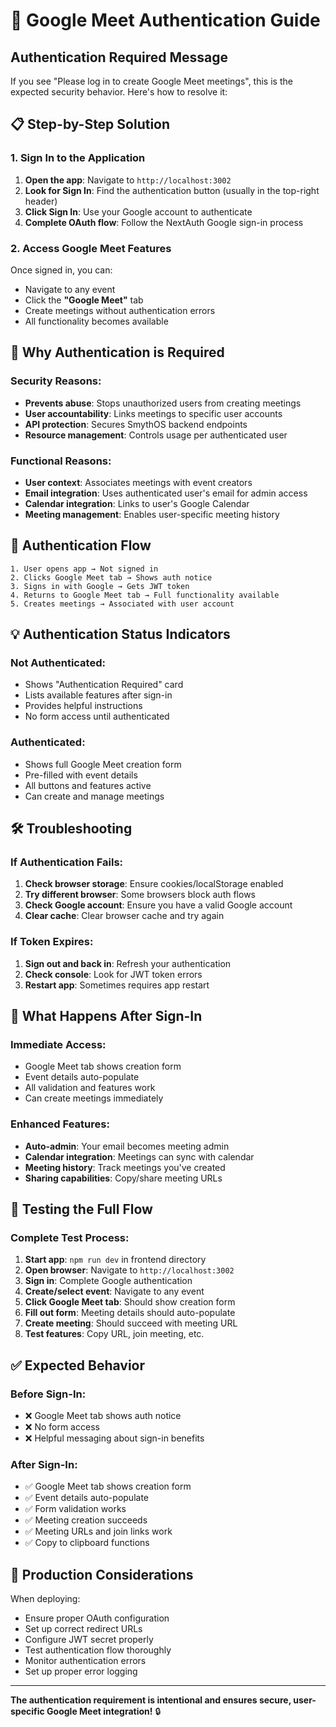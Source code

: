 # 🔐 Google Meet Authentication Guide

## Authentication Required Message

If you see "Please log in to create Google Meet meetings", this is the expected security behavior. Here's how to resolve it:

## 📋 **Step-by-Step Solution**

### **1. Sign In to the Application**
1. **Open the app**: Navigate to `http://localhost:3002`
2. **Look for Sign In**: Find the authentication button (usually in the top-right header)
3. **Click Sign In**: Use your Google account to authenticate
4. **Complete OAuth flow**: Follow the NextAuth Google sign-in process

### **2. Access Google Meet Features**
Once signed in, you can:
- Navigate to any event
- Click the **"Google Meet"** tab
- Create meetings without authentication errors
- All functionality becomes available

## 🚫 **Why Authentication is Required**

### **Security Reasons:**
- **Prevents abuse**: Stops unauthorized users from creating meetings
- **User accountability**: Links meetings to specific user accounts  
- **API protection**: Secures SmythOS backend endpoints
- **Resource management**: Controls usage per authenticated user

### **Functional Reasons:**
- **User context**: Associates meetings with event creators
- **Email integration**: Uses authenticated user's email for admin access
- **Calendar integration**: Links to user's Google Calendar
- **Meeting management**: Enables user-specific meeting history

## 🔧 **Authentication Flow**

```
1. User opens app → Not signed in
2. Clicks Google Meet tab → Shows auth notice
3. Signs in with Google → Gets JWT token  
4. Returns to Google Meet tab → Full functionality available
5. Creates meetings → Associated with user account
```

## 💡 **Authentication Status Indicators**

### **Not Authenticated:**
- Shows "Authentication Required" card
- Lists available features after sign-in
- Provides helpful instructions
- No form access until authenticated

### **Authenticated:**
- Shows full Google Meet creation form
- Pre-filled with event details
- All buttons and features active
- Can create and manage meetings

## 🛠 **Troubleshooting**

### **If Authentication Fails:**
1. **Check browser storage**: Ensure cookies/localStorage enabled
2. **Try different browser**: Some browsers block auth flows
3. **Check Google account**: Ensure you have a valid Google account
4. **Clear cache**: Clear browser cache and try again

### **If Token Expires:**
1. **Sign out and back in**: Refresh your authentication
2. **Check console**: Look for JWT token errors
3. **Restart app**: Sometimes requires app restart

## 🎯 **What Happens After Sign-In**

### **Immediate Access:**
- Google Meet tab shows creation form
- Event details auto-populate
- All validation and features work
- Can create meetings immediately

### **Enhanced Features:**
- **Auto-admin**: Your email becomes meeting admin
- **Calendar integration**: Meetings can sync with calendar
- **Meeting history**: Track meetings you've created
- **Sharing capabilities**: Copy/share meeting URLs

## 🔄 **Testing the Full Flow**

### **Complete Test Process:**
1. **Start app**: `npm run dev` in frontend directory
2. **Open browser**: Navigate to `http://localhost:3002`
3. **Sign in**: Complete Google authentication
4. **Create/select event**: Navigate to any event
5. **Click Google Meet tab**: Should show creation form
6. **Fill out form**: Meeting details should auto-populate
7. **Create meeting**: Should succeed with meeting URL
8. **Test features**: Copy URL, join meeting, etc.

## ✅ **Expected Behavior**

### **Before Sign-In:**
- ❌ Google Meet tab shows auth notice
- ❌ No form access
- ❌ Helpful messaging about sign-in benefits

### **After Sign-In:**
- ✅ Google Meet tab shows creation form  
- ✅ Event details auto-populate
- ✅ Form validation works
- ✅ Meeting creation succeeds
- ✅ Meeting URLs and join links work
- ✅ Copy to clipboard functions

## 🚀 **Production Considerations**

When deploying:
- Ensure proper OAuth configuration
- Set up correct redirect URLs
- Configure JWT secret properly
- Test authentication flow thoroughly
- Monitor authentication errors
- Set up proper error logging

---

**The authentication requirement is intentional and ensures secure, user-specific Google Meet integration!** 🔒